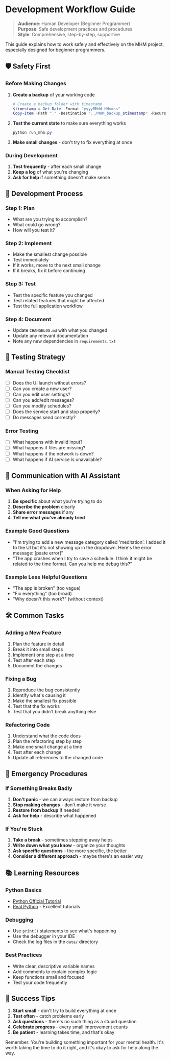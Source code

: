 # Development Workflow Guide

> **Audience**: Human Developer (Beginner Programmer)  
> **Purpose**: Safe development practices and procedures  
> **Style**: Comprehensive, step-by-step, supportive

This guide explains how to work safely and effectively on the MHM project, especially designed for beginner programmers.

## 🛡️ Safety First

### Before Making Changes
1. **Create a backup** of your working code
   ```powershell
   # Create a backup folder with timestamp
   $timestamp = Get-Date -Format "yyyyMMdd_HHmmss"
   Copy-Item -Path "." -Destination "../MHM_backup_$timestamp" -Recurse
   ```

2. **Test the current state** to make sure everything works
   ```powershell
   python run_mhm.py
   ```

3. **Make small changes** - don't try to fix everything at once

### During Development
1. **Test frequently** - after each small change
2. **Keep a log** of what you're changing
3. **Ask for help** if something doesn't make sense

## 🔄 Development Process

### Step 1: Plan
- What are you trying to accomplish?
- What could go wrong?
- How will you test it?

### Step 2: Implement
- Make the smallest change possible
- Test immediately
- If it works, move to the next small change
- If it breaks, fix it before continuing

### Step 3: Test
- Test the specific feature you changed
- Test related features that might be affected
- Test the full application workflow

### Step 4: Document
- Update `CHANGELOG.md` with what you changed
- Update any relevant documentation
- Note any new dependencies in `requirements.txt`

## 🧪 Testing Strategy

### Manual Testing Checklist
- [ ] Does the UI launch without errors?
- [ ] Can you create a new user?
- [ ] Can you edit user settings?
- [ ] Can you add/edit messages?
- [ ] Can you modify schedules?
- [ ] Does the service start and stop properly?
- [ ] Do messages send correctly?

### Error Testing
- [ ] What happens with invalid input?
- [ ] What happens if files are missing?
- [ ] What happens if the network is down?
- [ ] What happens if AI service is unavailable?

## 📝 Communication with AI Assistant

### When Asking for Help
1. **Be specific** about what you're trying to do
2. **Describe the problem** clearly
3. **Share error messages** if any
4. **Tell me what you've already tried**

### Example Good Questions
- "I'm trying to add a new message category called 'meditation'. I added it to the UI but it's not showing up in the dropdown. Here's the error message: [paste error]"
- "The app crashes when I try to save a schedule. I think it might be related to the time format. Can you help me debug this?"

### Example Less Helpful Questions
- "The app is broken" (too vague)
- "Fix everything" (too broad)
- "Why doesn't this work?" (without context)

## 🛠️ Common Tasks

### Adding a New Feature
1. Plan the feature in detail
2. Break it into small steps
3. Implement one step at a time
4. Test after each step
5. Document the changes

### Fixing a Bug
1. Reproduce the bug consistently
2. Identify what's causing it
3. Make the smallest fix possible
4. Test that the fix works
5. Test that you didn't break anything else

### Refactoring Code
1. Understand what the code does
2. Plan the refactoring step by step
3. Make one small change at a time
4. Test after each change
5. Update all references to the changed code

## 🚨 Emergency Procedures

### If Something Breaks Badly
1. **Don't panic** - we can always restore from backup
2. **Stop making changes** - don't make it worse
3. **Restore from backup** if needed
4. **Ask for help** - describe what happened

### If You're Stuck
1. **Take a break** - sometimes stepping away helps
2. **Write down what you know** - organize your thoughts
3. **Ask specific questions** - the more specific, the better
4. **Consider a different approach** - maybe there's an easier way

## 📚 Learning Resources

### Python Basics
- [Python Official Tutorial](https://docs.python.org/3/tutorial/)
- [Real Python](https://realpython.com/) - Excellent tutorials

### Debugging
- Use `print()` statements to see what's happening
- Use the debugger in your IDE
- Check the log files in the `data/` directory

### Best Practices
- Write clear, descriptive variable names
- Add comments to explain complex logic
- Keep functions small and focused
- Test your code frequently

## 🎯 Success Tips

1. **Start small** - don't try to build everything at once
2. **Test often** - catch problems early
3. **Ask questions** - there's no such thing as a stupid question
4. **Celebrate progress** - every small improvement counts
5. **Be patient** - learning takes time, and that's okay

Remember: You're building something important for your mental health. It's worth taking the time to do it right, and it's okay to ask for help along the way. 